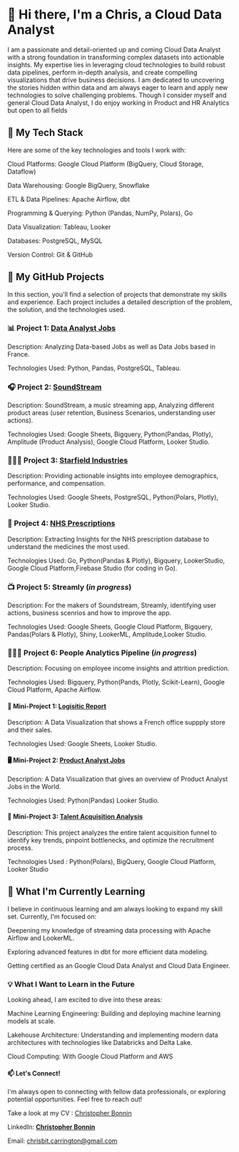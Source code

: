# **👋 Hi there, I'm a Chris, a Cloud Data Analyst**

I am a passionate and detail-oriented up and coming Cloud Data Analyst with a strong foundation in transforming complex datasets into actionable insights. My expertise lies in leveraging cloud technologies to build robust data pipelines, perform in-depth analysis, and create compelling visualizations that drive business decisions. I am dedicated to uncovering the stories hidden within data and am always eager to learn and apply new technologies to solve challenging problems. Though I consider myself and general Cloud Data Analyst, I do enjoy working in Product and HR Analytics but open to all fields

## **🧰 My Tech Stack**
Here are some of the key technologies and tools I work with:

Cloud Platforms: Google Cloud Platform (BigQuery, Cloud Storage, Dataflow)

Data Warehousing: Google BigQuery, Snowflake

ETL & Data Pipelines: Apache Airflow, dbt

Programming & Querying: Python (Pandas, NumPy, Polars), Go

Data Visualization: Tableau, Looker

Databases: PostgreSQL, MySQL

Version Control: Git & GitHub


## **🚀 My GitHub Projects**
In this section, you'll find a selection of projects that demonstrate my skills and experience. Each project includes a detailed description of the problem, the solution, and the technologies used.

### **📊 Project 1: [Data Analyst Jobs](https://github.com/cbonnin88/Data-Analyst-Jobs)**
Description: Analyzing Data-based Jobs as well as Data Jobs based in France.

Technologies Used: Python, Pandas, PostgreSQL, Tableau.

### **🎧 Project 2: [SoundStream](https://github.com/cbonnin88/Soundstream)**

Description: SoundStream, a music streaming app, Analyzing different product areas (user retention, Business Scenarios, understanding user actions).

Technologies Used: Google Sheets, Bigquery, Python(Pandas, Plotly), Amplitude (Product Analysis), Google Cloud Platform, Looker Studio.

### **👩🏾‍🚀 Project 3: [Starfield Industries](https://github.com/cbonnin88/Starfield-Industries)**

Description: Providing actionable insights into employee demographics, performance, and compensation.

Technologies Used: Google Sheets, PostgreSQL, Python(Polars, Plotly), Looker Studio.

### **🏥 Project 4: [NHS Prescriptions](https://github.com/cbonnin88/NHS-Prescriptions)**

Description: Extracting Insights for the NHS prescription database to understand the medicines the most used.

Technologies Used: Go, Python(Pandas & Plotly), Bigquery, LookerStudio, Google Cloud Platform,Firebase Studio (for coding in Go).

### **📺 Project 5: Streamly (*in progress*)**

Description: For the makers of Soundstream, Streamly, identifying user actions, business scenrios and how to improve the app.

Technologies Used: Google Sheets, Google Cloud Platform, Bigquery, Pandas(Polars & Plotly), Shiny, LookerML, Amplitude,Looker Studio.

### **👩🏼‍🏭 Project 6: People Analytics Pipeline (*in progress*)**

Description: Focusing on employee income insights and attrition prediction.

Technologies Used: Bigquery, Python(Pands, Plotly, Scikit-Learn), Google Cloud Platform, Apache Airflow.

#### **🚚 Mini-Project 1: [Logisitic Report](https://lookerstudio.google.com/reporting/acc13157-5e3a-4069-96cd-65004274e41b)**

Description: A Data Visualization that shows a French office suppply store and their sales.

Technologies Used: Google Sheets, Looker Studio.

#### **🖥️ Mini-Project 2: [Product Analyst Jobs](https://lookerstudio.google.com/reporting/f91cb50b-a4cb-42bb-9ab5-229347802655)**

Description: A Data Visualization that gives an overview of Product Analyst Jobs in the World.

Technologies Used: Python(Pandas) Looker Studio.

#### **🏢 Mini-Project 3: [Talent Acquisition Analysis](https://lookerstudio.google.com/reporting/59ceaeca-904a-492f-adbf-ea6852747317)**

Description: This project analyzes the entire talent acquisition funnel to identify key trends, pinpoint bottlenecks, and optimize the recruitment process.

Technologies Used : Python(Polars), BigQuery, Google Cloud Platform, Looker Studio

## **🌱 What I'm Currently Learning**
I believe in continuous learning and am always looking to expand my skill set. Currently, I'm focused on:

Deepening my knowledge of streaming data processing with Apache Airflow and LookerML.

Exploring advanced features in dbt for more efficient data modeling.

Getting certified as an Google Cloud Data Analyst and Cloud Data Engineer.

### **💡 What I Want to Learn in the Future**
Looking ahead, I am excited to dive into these areas:

Machine Learning Engineering: Building and deploying machine learning models at scale.

Lakehouse Architecture: Understanding and implementing modern data architectures with technologies like Databricks and Delta Lake.

Cloud Computing: With Google Cloud Platform and AWS

#### **📫 Let's Connect!**
I'm always open to connecting with fellow data professionals, or exploring potential opportunities. Feel free to reach out!

Take a look at my CV : [Christopher Bonnin](https://github.com/cbonnin88/cbonnin88/blob/50ac13b359e32388d8bc4094d40c5f3c9d591cb7/CVBONNIN-DA-FR.pdf)

LinkedIn: [**Christopher Bonnin**](https://www.linkedin.com/in/christopher-bonnin-a08a95197/)

Email: chrisbit.carrington@gmail.com
